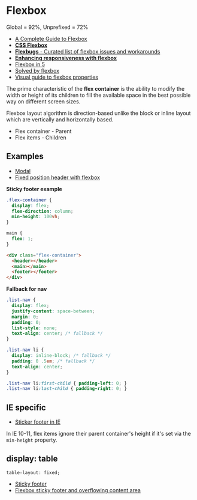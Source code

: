 # Flexbox

Global = 92%, Unprefixed = 72%

* [A Complete Guide to Flexbox](https://css-tricks.com/snippets/css/a-guide-to-flexbox/)
* [**CSS Flexbox**](http://cssflexbox.com/)
* [**Flexbugs** - Curated list of flexbox issues and workarounds](https://github.com/philipwalton/flexbugs)
* [**Enhancing responsiveness with flexbox**](https://vimeo.com/124796320)
* [Flexbox in 5](http://flexboxin5.com/)
* [Solved by flexbox](http://philipwalton.github.io/solved-by-flexbox/)
* [Visual guide to flexbox properties](https://scotch.io/tutorials/a-visual-guide-to-css3-flexbox-properties)

The prime characteristic of the **flex container** is the ability to modify the width or height of its children to fill the available space in the best possible way on different screen sizes.

Flexbox layout algorithm is direction-based unlike the block or inline layout which are vertically and horizontally based.

* Flex container - Parent
* Flex items - Children

## Examples

* [Modal](https://twitter.com/jina/status/591351510803488768)
* [Fixed position header with flexbox](https://teamtreehouse.com/forum/fixed-position-header-with-flexbox)


**Sticky footer example**

```scss
.flex-container {
  display: flex;
  flex-direction: column;
  min-height: 100vh;}

main {
  flex: 1;}
```

```html
<div class="flex-container">
  <header></header>
  <main></main>
  <footer></footer>
</div>
```

**Fallback for nav**

```scss
.list-nav {
  display: flex;
  justify-content: space-between;
  margin: 0;
  padding: 0;
  list-style: none;
  text-align: center; /* fallback */}

.list-nav li {
  display: inline-block; /* fallback */
  padding: 0 .5em; /* fallback */
  text-align: center;}

.list-nav li:first-child { padding-left: 0; }
.list-nav li:last-child { padding-right: 0; }
```

## IE specific

* [Sticker footer in IE](https://github.com/philipwalton/solved-by-flexbox/pull/36/files)

In IE 10-11, flex items ignore their parent container's height if it's set via the `min-height` property.

## display: table

```
table-layout: fixed;
```

* [Sticky footer](http://galengidman.com/2014/03/25/responsive-flexible-height-sticky-footers-in-css/)
* [Flexbox sticky footer and overflowing content area](http://stackoverflow.com/questions/20493621/the-flexbox-sticky-footer-and-the-overflowing-content-area)